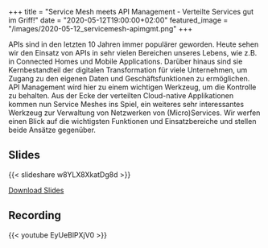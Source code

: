 +++
title = "Service Mesh meets API Management - Verteilte Services gut im Griff!"
date = "2020-05-12T19:00:00+02:00"
featured_image = "/images/2020-05-12_servicemesh-apimgmt.png"
+++

APIs sind in den letzten 10 Jahren immer populärer geworden. Heute sehen wir den Einsatz von APIs in sehr vielen Bereichen unseres Lebens, wie z.B. in Connected Homes und Mobile Applications. Darüber hinaus sind sie Kernbestandteil der digitalen Transformation für viele Unternehmen, um Zugang zu den eigenen Daten und Geschäftsfunktionen zu ermöglichen. API Management wird hier zu einem wichtigen Werkzeug, um die Kontrolle zu behalten.
Aus der Ecke der verteilten Cloud-native Applikationen kommen nun Service Meshes ins Spiel, ein weiteres sehr interessantes Werkzeug zur Verwaltung von Netzwerken von (Micro)Services. Wir werfen einen Blick auf die wichtigsten Funktionen und Einsatzbereiche und stellen beide Ansätze gegenüber.

## Slides

{{< slideshare w8YLX8XkatDg8d >}}

[Download Slides](/slides/2020-05-12_servicemesh-apimgmt.pdf)

## Recording

{{< youtube EyUeBlPXjV0 >}}

